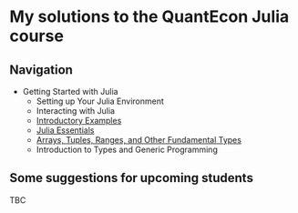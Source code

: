 # My solutions to the QuantEcon Julia course

## Navigation

* Getting Started with Julia
  * Setting up Your Julia Environment
  * Interacting with Julia
  * [Introductory Examples](Solutions/quantecon_ex1.ipynb)
  * [Julia Essentials](Solutions/quantecon_ex2.ipynb)
  * [Arrays, Tuples, Ranges, and Other Fundamental Types](Solutions/quantecon_ex3.ipynb)
  * Introduction to Types and Generic Programming

## Some suggestions for upcoming students

TBC